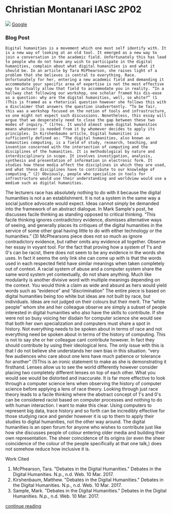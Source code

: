 # Christian Montanari IASC 2P02

![](images/tech.jpg)
[Google](https://www.google.ca/webhp?hl=en&sa=X&ved=0ahUKEwiLxJjJmtvRAhUh3IMKHQ9ZBWYQPAgD)

### Blog Post

	Digital humanities is a movement which one must self identify with. It is a new way of looking at an old tool. It emerged as a new way to join a conversation in the academic field. Unfortunately this has lead to people who do not have any wish to participate in the digital humanities, complain about what digital humanities is and what it should be. In an article by Tara McPhearson, she raises light of a problem that she believes is central to everything. Race. Unfortunately for her, entering a new academic field and demanding it accommodate your specific area of expertise is not the most effective way to actually allow that field to accommodate you in reality. “In a hallway chat following our workshop, one scholar framed his dis-ease as a question: why are the digital humanities, well, so white?” (1 )This is framed as a rhetorical question however she follows this with a disclaimer that answers the question inadvertently. “To be fair, this was a workshop focused on the notion of tools and infrastructure, so one might not expect such discussions. Nonetheless, this essay will argue that we desperately need to close the gap between these two modes of inquiry.” (1)Yes. It would almost seem digital humanities means whatever is needed from it by whomever decides to apply its principles. In Kirshenbaums article, Digital humanities is sufficiently defined as: “The digital humanities, also known as humanities computing, is a field of study, research, teaching, and invention concerned with the intersection of computing and the disciplines of the humanities. It is methodological by nature and interdisciplinary in scope. It involves investigation, analysis, synthesis and presentation of information in electronic form. It studies how these media affect the disciplines in which they are used, and what these disciplines have to contribute to our knowledge of computing.” (2) Obviously, people who specialize in tools for infrastructure would use their understanding and worldview would use a medium such as digital humanities.
  The lecturers race has absolutely nothing to do with it because the digital humanities is not a an establishment. It is not a system in the same way a social justice advocate would expect. Ideas cannot simply be demanded into the framework of an abstract dialogue. In Mark Sample's post, he discusses facile thinking as standing opposed to critical thinking. “This facile thinking ignores contradictory evidence, dismisses alternative ways of seeing, and generally places its critiques of the digital humanities in the service of some other goal having little to do with either technology or the humanities.” (3) McPhearsons piece does not so much as ignore contradictory evidence, but rather omits any evidence all together. Observe her essay in voyant tool. For the fact that proving how a system of 1's and 0's can be racist, there does not seem to be any evidence in the words she uses. In fact it seems the only link she can come up with is that the words used in each respected field have similar meanings when taken completely out of context. A racial system of abuse and a computer system share the same word system yet contextually, do not share anything. Much like modularity is another divisive word with multiple meanings depending on the context. You would think a claim as wide and absurd as hers would yield words such as “evidence” and “discrimination” The entire piece is based on digital humanities being too white but ideas are not built by race, but individuals. Ideas are not judged on their colours but their merit. The “white people” whom she and her colleague observe are simply a subset of people interested in digital humanities who also have the skills to contribute. If she were not so busy voicing her disdain for computer science she would see that both her own specialization and computers must share a spot in history. Not everything needs to be spoken about in terms of race and not everything need be spoken about in terms of the history of computing.
  This is not to say she or her colleague cant contribute however. In fact they should contribute by using their ideological lens. The only issue with this is that I do not believe she understands her own bias in this situation. “very few audiences who care about one lens have much patience or tolerance for another” (1)This is an ironic statement to make as she is demonstrating it firsthand. Lenses allow us to see the world differently however consider placing two completely different lenses on top of each other. What you would see would be distorted and inaccurate. It is far more effective to look through a computer science lens when observing the history of computer science before applying a lens of race theory. Looking through just race theory leads to a facile thinking where the abstract concept of 1's and 0's can be considered racist based on computer processes and nothing to do with human interaction. I want to make this clear. Using computers to represent big data, trace history and so forth can be incredibly effective for those studying race and gender however it is up to them to apply their studies to digital humanities, not the other way around. The digital humanities is an open forum for anyone who wishes to contribute just like how she discusses people of colour entering older media and building their own representation. The sheer coincidence of its origins (or even the sheer coincidence of the colour of the people specifically at that one talk,) does not somehow reduce how inclusive it is.
 

Work Cited

1. McPhearson, Tara. "Debates in the Digital Humanities." Debates in the Digital Humanities. N.p., n.d. Web. 10 Mar. 2017.
2. Kirshenbaum, Matthew. "Debates in the Digital Humanities." Debates in the Digital Humanities. N.p., n.d. Web. 10 Mar. 2017. 
3. Sample, Mark. "Debates in the Digital Humanities." Debates in the Digital Humanities. N.p., n.d. Web. 10 Mar. 2017. 

[continue reading](blog)

